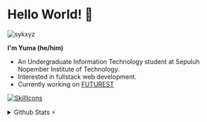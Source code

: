 # Hello World! 👋

<p align="left"><img src="https://komarev.com/ghpvc/?username=sykxyz&label=Profile%20views&color=3584e4&style=flat" alt="sykxyz" /></p>

**I'm Yuma (he/him)**
- An Undergraduate Information Technology student at Sepuluh Nopember Institute of Technology.
- Interested in fullstack web development.
- Currently working on [FUTUREST](https://futurest.id/) 

[![SkillIcons](https://skillicons.dev/icons?i=html,css,js,nodejs,vue,nuxt,react,tailwind,figma)](https://skillicons.dev)<br/>

<details>
  <summary>Github Stats ⚡</summary>
  
  <a href="#">![Github stats](https://github-readme-stats.vercel.app/api?username=samuelyuma&theme=github_dark&count_private=false&hide_border=true&line_height=20)</a>
  <a href="#">![Top Langs](https://github-readme-stats.vercel.app/api/top-langs/?username=samuelyuma&layout=compact&theme=github_dark&count_private=false&hide_border=true)</a>
</details>
